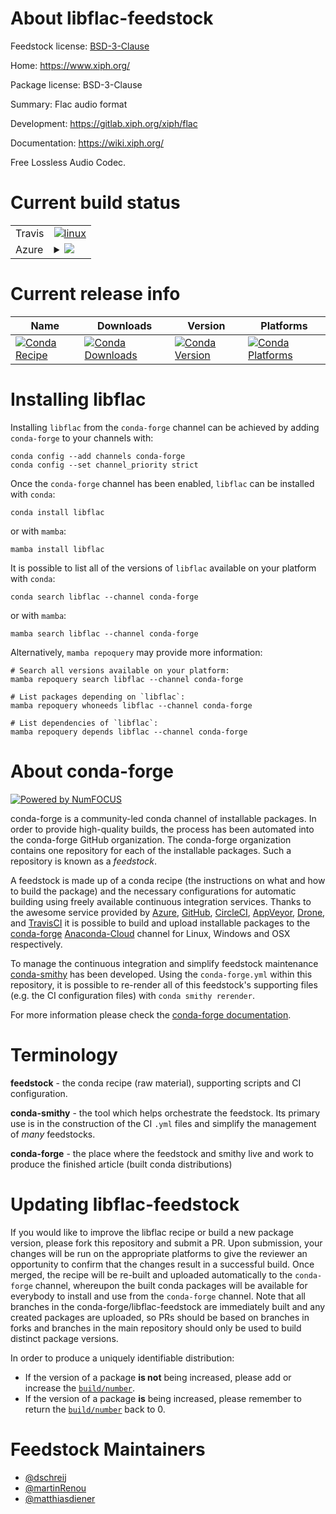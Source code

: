 About libflac-feedstock
=======================

Feedstock license: [BSD-3-Clause](https://github.com/conda-forge/libflac-feedstock/blob/main/LICENSE.txt)

Home: https://www.xiph.org/

Package license: BSD-3-Clause

Summary: Flac audio format

Development: https://gitlab.xiph.org/xiph/flac

Documentation: https://wiki.xiph.org/

Free Lossless Audio Codec.

Current build status
====================


<table><tr>
    <td>Travis</td>
    <td>
      <a href="https://app.travis-ci.com/conda-forge/libflac-feedstock">
        <img alt="linux" src="https://img.shields.io/travis/com/conda-forge/libflac-feedstock/main.svg?label=Linux">
      </a>
    </td>
  </tr>
    
  <tr>
    <td>Azure</td>
    <td>
      <details>
        <summary>
          <a href="https://dev.azure.com/conda-forge/feedstock-builds/_build/latest?definitionId=535&branchName=main">
            <img src="https://dev.azure.com/conda-forge/feedstock-builds/_apis/build/status/libflac-feedstock?branchName=main">
          </a>
        </summary>
        <table>
          <thead><tr><th>Variant</th><th>Status</th></tr></thead>
          <tbody><tr>
              <td>linux_64</td>
              <td>
                <a href="https://dev.azure.com/conda-forge/feedstock-builds/_build/latest?definitionId=535&branchName=main">
                  <img src="https://dev.azure.com/conda-forge/feedstock-builds/_apis/build/status/libflac-feedstock?branchName=main&jobName=linux&configuration=linux%20linux_64_" alt="variant">
                </a>
              </td>
            </tr><tr>
              <td>linux_aarch64</td>
              <td>
                <a href="https://dev.azure.com/conda-forge/feedstock-builds/_build/latest?definitionId=535&branchName=main">
                  <img src="https://dev.azure.com/conda-forge/feedstock-builds/_apis/build/status/libflac-feedstock?branchName=main&jobName=linux&configuration=linux%20linux_aarch64_" alt="variant">
                </a>
              </td>
            </tr><tr>
              <td>linux_ppc64le</td>
              <td>
                <a href="https://dev.azure.com/conda-forge/feedstock-builds/_build/latest?definitionId=535&branchName=main">
                  <img src="https://dev.azure.com/conda-forge/feedstock-builds/_apis/build/status/libflac-feedstock?branchName=main&jobName=linux&configuration=linux%20linux_ppc64le_" alt="variant">
                </a>
              </td>
            </tr><tr>
              <td>osx_64</td>
              <td>
                <a href="https://dev.azure.com/conda-forge/feedstock-builds/_build/latest?definitionId=535&branchName=main">
                  <img src="https://dev.azure.com/conda-forge/feedstock-builds/_apis/build/status/libflac-feedstock?branchName=main&jobName=osx&configuration=osx%20osx_64_" alt="variant">
                </a>
              </td>
            </tr><tr>
              <td>osx_arm64</td>
              <td>
                <a href="https://dev.azure.com/conda-forge/feedstock-builds/_build/latest?definitionId=535&branchName=main">
                  <img src="https://dev.azure.com/conda-forge/feedstock-builds/_apis/build/status/libflac-feedstock?branchName=main&jobName=osx&configuration=osx%20osx_arm64_" alt="variant">
                </a>
              </td>
            </tr><tr>
              <td>win_64</td>
              <td>
                <a href="https://dev.azure.com/conda-forge/feedstock-builds/_build/latest?definitionId=535&branchName=main">
                  <img src="https://dev.azure.com/conda-forge/feedstock-builds/_apis/build/status/libflac-feedstock?branchName=main&jobName=win&configuration=win%20win_64_" alt="variant">
                </a>
              </td>
            </tr>
          </tbody>
        </table>
      </details>
    </td>
  </tr>
</table>

Current release info
====================

| Name | Downloads | Version | Platforms |
| --- | --- | --- | --- |
| [![Conda Recipe](https://img.shields.io/badge/recipe-libflac-green.svg)](https://anaconda.org/conda-forge/libflac) | [![Conda Downloads](https://img.shields.io/conda/dn/conda-forge/libflac.svg)](https://anaconda.org/conda-forge/libflac) | [![Conda Version](https://img.shields.io/conda/vn/conda-forge/libflac.svg)](https://anaconda.org/conda-forge/libflac) | [![Conda Platforms](https://img.shields.io/conda/pn/conda-forge/libflac.svg)](https://anaconda.org/conda-forge/libflac) |

Installing libflac
==================

Installing `libflac` from the `conda-forge` channel can be achieved by adding `conda-forge` to your channels with:

```
conda config --add channels conda-forge
conda config --set channel_priority strict
```

Once the `conda-forge` channel has been enabled, `libflac` can be installed with `conda`:

```
conda install libflac
```

or with `mamba`:

```
mamba install libflac
```

It is possible to list all of the versions of `libflac` available on your platform with `conda`:

```
conda search libflac --channel conda-forge
```

or with `mamba`:

```
mamba search libflac --channel conda-forge
```

Alternatively, `mamba repoquery` may provide more information:

```
# Search all versions available on your platform:
mamba repoquery search libflac --channel conda-forge

# List packages depending on `libflac`:
mamba repoquery whoneeds libflac --channel conda-forge

# List dependencies of `libflac`:
mamba repoquery depends libflac --channel conda-forge
```


About conda-forge
=================

[![Powered by
NumFOCUS](https://img.shields.io/badge/powered%20by-NumFOCUS-orange.svg?style=flat&colorA=E1523D&colorB=007D8A)](https://numfocus.org)

conda-forge is a community-led conda channel of installable packages.
In order to provide high-quality builds, the process has been automated into the
conda-forge GitHub organization. The conda-forge organization contains one repository
for each of the installable packages. Such a repository is known as a *feedstock*.

A feedstock is made up of a conda recipe (the instructions on what and how to build
the package) and the necessary configurations for automatic building using freely
available continuous integration services. Thanks to the awesome service provided by
[Azure](https://azure.microsoft.com/en-us/services/devops/), [GitHub](https://github.com/),
[CircleCI](https://circleci.com/), [AppVeyor](https://www.appveyor.com/),
[Drone](https://cloud.drone.io/welcome), and [TravisCI](https://travis-ci.com/)
it is possible to build and upload installable packages to the
[conda-forge](https://anaconda.org/conda-forge) [Anaconda-Cloud](https://anaconda.org/)
channel for Linux, Windows and OSX respectively.

To manage the continuous integration and simplify feedstock maintenance
[conda-smithy](https://github.com/conda-forge/conda-smithy) has been developed.
Using the ``conda-forge.yml`` within this repository, it is possible to re-render all of
this feedstock's supporting files (e.g. the CI configuration files) with ``conda smithy rerender``.

For more information please check the [conda-forge documentation](https://conda-forge.org/docs/).

Terminology
===========

**feedstock** - the conda recipe (raw material), supporting scripts and CI configuration.

**conda-smithy** - the tool which helps orchestrate the feedstock.
                   Its primary use is in the construction of the CI ``.yml`` files
                   and simplify the management of *many* feedstocks.

**conda-forge** - the place where the feedstock and smithy live and work to
                  produce the finished article (built conda distributions)


Updating libflac-feedstock
==========================

If you would like to improve the libflac recipe or build a new
package version, please fork this repository and submit a PR. Upon submission,
your changes will be run on the appropriate platforms to give the reviewer an
opportunity to confirm that the changes result in a successful build. Once
merged, the recipe will be re-built and uploaded automatically to the
`conda-forge` channel, whereupon the built conda packages will be available for
everybody to install and use from the `conda-forge` channel.
Note that all branches in the conda-forge/libflac-feedstock are
immediately built and any created packages are uploaded, so PRs should be based
on branches in forks and branches in the main repository should only be used to
build distinct package versions.

In order to produce a uniquely identifiable distribution:
 * If the version of a package **is not** being increased, please add or increase
   the [``build/number``](https://docs.conda.io/projects/conda-build/en/latest/resources/define-metadata.html#build-number-and-string).
 * If the version of a package **is** being increased, please remember to return
   the [``build/number``](https://docs.conda.io/projects/conda-build/en/latest/resources/define-metadata.html#build-number-and-string)
   back to 0.

Feedstock Maintainers
=====================

* [@dschreij](https://github.com/dschreij/)
* [@martinRenou](https://github.com/martinRenou/)
* [@matthiasdiener](https://github.com/matthiasdiener/)

